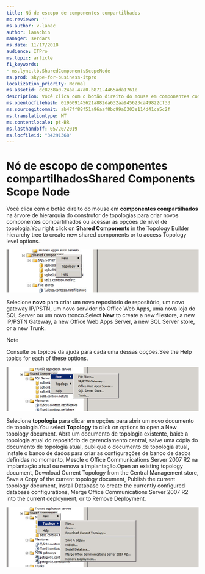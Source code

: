 ```yaml
---
title: Nó de escopo de componentes compartilhados
ms.reviewer: ''
ms.author: v-lanac
author: lanachin
manager: serdars
ms.date: 11/17/2018
audience: ITPro
ms.topic: article
f1_keywords:
- ms.lync.tb.SharedComponentsScopeNode
ms.prod: skype-for-business-itpro
localization_priority: Normal
ms.assetid: dc8238a0-24aa-47a0-b871-4465ada1761e
description: Você clica com o botão direito do mouse em componentes compartilhados na árvore de hierarquia do construtor de topologias para criar novos componentes compartilhados ou acessar as opções de nível de topologia.
ms.openlocfilehash: 019609145621a882da632aa945623ca49822cf33
ms.sourcegitcommit: ab47ff88f51a96aaf8bc99a6303e114d41ca5c2f
ms.translationtype: MT
ms.contentlocale: pt-BR
ms.lasthandoff: 05/20/2019
ms.locfileid: "34291368"
---
```

# <a name="shared-components-scope-node"></a><span data-ttu-id="ae681-103">Nó de escopo de componentes compartilhados</span><span class="sxs-lookup"><span data-stu-id="ae681-103">Shared Components Scope Node</span></span>
 
<span data-ttu-id="ae681-104">Você clica com o botão direito do mouse em **componentes compartilhados** na árvore de hierarquia do construtor de topologias para criar novos componentes compartilhados ou acessar as opções de nível de topologia.</span><span class="sxs-lookup"><span data-stu-id="ae681-104">You right click on **Shared Components** in the Topology Builder hierarchy tree to create new shared components or to access Topology level options.</span></span>
  
![Nó de escopo de componentes compartilhados](../../media/Shared_Components_Scope_Node.jpg)
  
<span data-ttu-id="ae681-106">Selecione **novo** para criar um novo repositório de repositório, um novo gateway IP/PSTN, um novo servidor do Office Web Apps, uma nova loja do SQL Server ou um novo tronco.</span><span class="sxs-lookup"><span data-stu-id="ae681-106">Select **New** to create a new filestore, a new IP/PSTN Gateway, a new Office Web Apps Server, a new SQL Server store, or a new Trunk.</span></span>
  
> [!NOTE]
> <span data-ttu-id="ae681-107">Consulte os tópicos da ajuda para cada uma dessas opções.</span><span class="sxs-lookup"><span data-stu-id="ae681-107">See the Help topics for each of these options.</span></span> 
  
![Nó de escopo de componentes compartilhados](../../media/Shared_Components_Scope_NodeB.jpg)
  
<span data-ttu-id="ae681-109">Selecione **topologia** para clicar em opções para abrir um novo documento de topologia.</span><span class="sxs-lookup"><span data-stu-id="ae681-109">You select **Topology** to click on options to open a New topology document.</span></span> <span data-ttu-id="ae681-110">Abra um documento de topologia existente, baixe a topologia atual do repositório de gerenciamento central, salve uma cópia do documento de topologia atual, publique o documento de topologia atual, instale o banco de dados para criar as configurações de banco de dados definidas no momento, Mescle o Office Communications Server 2007 R2 na implantação atual ou remova a implantação.</span><span class="sxs-lookup"><span data-stu-id="ae681-110">Open an existing topology document, Download Current Topology from the Central Management store, Save a Copy of the current topology document, Publish the current topology document, Install Database to create the currently configured database configurations, Merge Office Communications Server 2007 R2 into the current deployment, or to Remove Deployment.</span></span>
  
![Nó de escopo de componentes compartilhados C](../../media/Shared_Components_Scope_NodeC.jpg)
  

